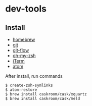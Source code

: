 # dev-tools

## Install

- [homebrew](https://brew.sh/)
- [git](https://git-scm.com/download/mac)
- [git-flow](https://github.com/nvie/gitflow/wiki/Mac-OS-X#homebrew)
- [oh-my-zsh](https://github.com/robbyrussell/oh-my-zsh#basic-installation)
- [iTerm](https://www.iterm2.com/)
- [atom](https://atom.io/)

After install, run commands

```
$ create-zsh-symlinks
$ atom-restore
$ brew install caskroom/cask/xquartz
$ brew install caskroom/cask/meld
```
